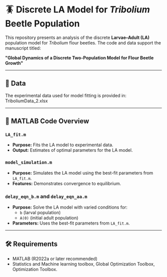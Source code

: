 # 🪳 Discrete LA Model for *Tribolium* Beetle Population

This repository presents an analysis of the discrete **Larvae–Adult (LA)** population model for *Tribolium* flour beetles. The code and data support the manuscript titled:

**"Global Dynamics of a Discrete Two-Population Model for Flour Beetle Growth"**

---

## 📁 Data

The experimental data used for model fitting is provided in:  TriboliumData_2.xlsx 

---

## 🧮 MATLAB Code Overview

### `LA_fit.m`
- **Purpose:** Fits the LA model to experimental data.
- **Output:** Estimates of optimal parameters for the LA model.

### `model_simulation.m`
- **Purpose:** Simulates the LA model using the best-fit parameters from `LA_fit.m`.
- **Features:** Demonstrates convergence to equilibrium.

### `delay_eqn_b.m` and `delay_eqn_aa.m`
- **Purpose:** Solve the LA model with varied conditions for:
  - `b` (larval population)
  - `A(0)` (initial adult population)
- **Parameters:** Uses the best-fit parameters from `LA_fit.m`.

---

## 🛠 Requirements

- MATLAB (R2022a or later recommended)
- Statistics and Machine learning toolbox, Global Optimization Toolbox, Optimization Toolbox.


